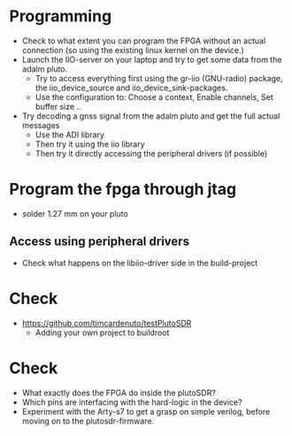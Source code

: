 # Programming
- Check to what extent you can program the FPGA without an actual connection (so using the existing linux kernel on the device.)
- Launch the IIO-server on your laptop and try to get some data from the adalm pluto.
    - Try to access everything first using the gr-iio (GNU-radio) package, the iio_device_source and iio_device_sink-packages.
    - Use the configuration to: Choose a context, Enable channels, Set buffer size ..
- Try decoding a gnss signal from the adalm pluto and get the full actual messages
    - Use the ADI library
    - Then try it using the iio library
    - Then try it directly accessing the peripheral drivers (if possible)


# Program the fpga through jtag
- solder 1.27 mm on your pluto

## Access using peripheral drivers
- Check what happens on the libiio-driver side in the build-project

# Check
- https://github.com/timcardenuto/testPlutoSDR
    - Adding your own project to buildroot

# Check
- What exactly does the FPGA do inside the plutoSDR?
- Which pins are interfacing with the hard-logic in the device?
- Experiment with the Arty-s7 to get a grasp on simple verilog, before moving on to the plutosdr-firmware.